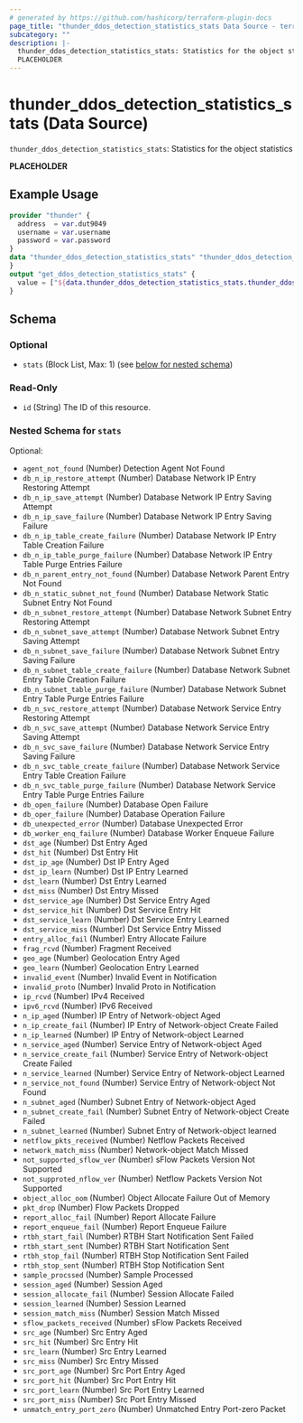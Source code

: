 ```yaml
---
# generated by https://github.com/hashicorp/terraform-plugin-docs
page_title: "thunder_ddos_detection_statistics_stats Data Source - terraform-provider-thunder"
subcategory: ""
description: |-
  thunder_ddos_detection_statistics_stats: Statistics for the object statistics
  PLACEHOLDER
---
```


# thunder_ddos_detection_statistics_stats (Data Source)

`thunder_ddos_detection_statistics_stats`: Statistics for the object statistics

__PLACEHOLDER__

## Example Usage

```terraform
provider "thunder" {
  address  = var.dut9049
  username = var.username
  password = var.password
}
data "thunder_ddos_detection_statistics_stats" "thunder_ddos_detection_statistics_stats" {
}
output "get_ddos_detection_statistics_stats" {
  value = ["${data.thunder_ddos_detection_statistics_stats.thunder_ddos_detection_statistics_stats}"]
}
```

<!-- schema generated by tfplugindocs -->
## Schema

### Optional

- `stats` (Block List, Max: 1) (see [below for nested schema](#nestedblock--stats))

### Read-Only

- `id` (String) The ID of this resource.

<a id="nestedblock--stats"></a>
### Nested Schema for `stats`

Optional:

- `agent_not_found` (Number) Detection Agent Not Found
- `db_n_ip_restore_attempt` (Number) Database Network IP Entry Restoring Attempt
- `db_n_ip_save_attempt` (Number) Database Network IP Entry Saving Attempt
- `db_n_ip_save_failure` (Number) Database Network IP Entry Saving Failure
- `db_n_ip_table_create_failure` (Number) Database Network IP Entry Table Creation Failure
- `db_n_ip_table_purge_failure` (Number) Database Network IP Entry Table Purge Entries Failure
- `db_n_parent_entry_not_found` (Number) Database Network Parent Entry Not Found
- `db_n_static_subnet_not_found` (Number) Database Network Static Subnet Entry Not Found
- `db_n_subnet_restore_attempt` (Number) Database Network Subnet Entry Restoring Attempt
- `db_n_subnet_save_attempt` (Number) Database Network Subnet Entry Saving Attempt
- `db_n_subnet_save_failure` (Number) Database Network Subnet Entry Saving Failure
- `db_n_subnet_table_create_failure` (Number) Database Network Subnet Entry Table Creation Failure
- `db_n_subnet_table_purge_failure` (Number) Database Network Subnet Entry Table Purge Entries Failure
- `db_n_svc_restore_attempt` (Number) Database Network Service Entry Restoring Attempt
- `db_n_svc_save_attempt` (Number) Database Network Service Entry Saving Attempt
- `db_n_svc_save_failure` (Number) Database Network Service Entry Saving Failure
- `db_n_svc_table_create_failure` (Number) Database Network Service Entry Table Creation Failure
- `db_n_svc_table_purge_failure` (Number) Database Network Service Entry Table Purge Entries Failure
- `db_open_failure` (Number) Database Open Failure
- `db_oper_failure` (Number) Database Operation Failure
- `db_unexpected_error` (Number) Database Unexpected Error
- `db_worker_enq_failure` (Number) Database Worker Enqueue Failure
- `dst_age` (Number) Dst Entry Aged
- `dst_hit` (Number) Dst Entry Hit
- `dst_ip_age` (Number) Dst IP Entry Aged
- `dst_ip_learn` (Number) Dst IP Entry Learned
- `dst_learn` (Number) Dst Entry Learned
- `dst_miss` (Number) Dst Entry Missed
- `dst_service_age` (Number) Dst Service Entry Aged
- `dst_service_hit` (Number) Dst Service Entry Hit
- `dst_service_learn` (Number) Dst Service Entry Learned
- `dst_service_miss` (Number) Dst Service Entry Missed
- `entry_alloc_fail` (Number) Entry Allocate Failure
- `frag_rcvd` (Number) Fragment Received
- `geo_age` (Number) Geolocation Entry Aged
- `geo_learn` (Number) Geolocation Entry Learned
- `invalid_event` (Number) Invalid Event in Notification
- `invalid_proto` (Number) Invalid Proto in Notification
- `ip_rcvd` (Number) IPv4 Received
- `ipv6_rcvd` (Number) IPv6 Received
- `n_ip_aged` (Number) IP Entry of Network-object Aged
- `n_ip_create_fail` (Number) IP Entry of Network-object Create Failed
- `n_ip_learned` (Number) IP Entry of Network-object Learned
- `n_service_aged` (Number) Service Entry of Network-object Aged
- `n_service_create_fail` (Number) Service Entry of Network-object Create Failed
- `n_service_learned` (Number) Service Entry of Network-object Learned
- `n_service_not_found` (Number) Service Entry of Network-object Not Found
- `n_subnet_aged` (Number) Subnet Entry of Network-object Aged
- `n_subnet_create_fail` (Number) Subnet Entry of Network-object Create Failed
- `n_subnet_learned` (Number) Subnet Entry of Network-object learned
- `netflow_pkts_received` (Number) Netflow Packets Received
- `network_match_miss` (Number) Network-object Match Missed
- `not_supported_sflow_ver` (Number) sFlow Packets Version Not Supported
- `not_supproted_nflow_ver` (Number) Netflow Packets Version Not Supported
- `object_alloc_oom` (Number) Object Allocate Failure Out of Memory
- `pkt_drop` (Number) Flow Packets Dropped
- `report_alloc_fail` (Number) Report Allocate Failure
- `report_enqueue_fail` (Number) Report Enqueue Failure
- `rtbh_start_fail` (Number) RTBH Start Notification Sent Failed
- `rtbh_start_sent` (Number) RTBH Start Notification Sent
- `rtbh_stop_fail` (Number) RTBH Stop Notification Sent Failed
- `rtbh_stop_sent` (Number) RTBH Stop Notification Sent
- `sample_procssed` (Number) Sample Processed
- `session_aged` (Number) Session Aged
- `session_allocate_fail` (Number) Session Allocate Failed
- `session_learned` (Number) Session Learned
- `session_match_miss` (Number) Session Match Missed
- `sflow_packets_received` (Number) sFlow Packets Received
- `src_age` (Number) Src Entry Aged
- `src_hit` (Number) Src Entry Hit
- `src_learn` (Number) Src Entry Learned
- `src_miss` (Number) Src Entry Missed
- `src_port_age` (Number) Src Port Entry Aged
- `src_port_hit` (Number) Src Port Entry Hit
- `src_port_learn` (Number) Src Port Entry Learned
- `src_port_miss` (Number) Src Port Entry Missed
- `unmatch_entry_port_zero` (Number) Unmatched Entry Port-zero Packet


